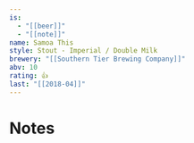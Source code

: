 ```yaml
---
is:
  - "[[beer]]"
  - "[[note]]"
name: Samoa This
style: Stout - Imperial / Double Milk
brewery: "[[Southern Tier Brewing Company]]"
abv: 10
rating: 👍
last: "[[2018-04]]"
---
```

# Notes

